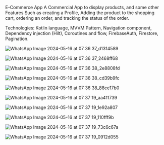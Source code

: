 E-Commerce App
A Commercial App to display products, and some other Features Such as creating a Profile, Adding the product to the shopping cart,
ordering an order, and tracking the status of the order. 

Technologies: 
  Kotlin language,
  MVVM Pattern,
  Navigation component,
  Dependency injection (Hilt),
  Coroutines and flow,
  FirebaseAuth,
  Firestore,
  Pagination.

![WhatsApp Image 2024-05-16 at 07 36 37_d1314589](https://github.com/abdallahFaeq/E-commerce-app/assets/81670293/d1d5a9d0-9713-48d0-8da3-b556d1525755)

![WhatsApp Image 2024-05-16 at 07 36 37_2468ff68](https://github.com/abdallahFaeq/E-commerce-app/assets/81670293/f5294b6c-85a5-4ff7-84f5-a74256443bfa)

![WhatsApp Image 2024-05-16 at 07 36 38_2e8808fd](https://github.com/abdallahFaeq/E-commerce-app/assets/81670293/9b10abe3-586f-4fd3-bc6a-9d3c92a2dc2f)

![WhatsApp Image 2024-05-16 at 07 36 38_cd39b9fc](https://github.com/abdallahFaeq/E-commerce-app/assets/81670293/3cf84444-92c4-4fe6-9018-9ed8727cc384)

![WhatsApp Image 2024-05-16 at 07 36 38_88ce17b0](https://github.com/abdallahFaeq/E-commerce-app/assets/81670293/1f51cb80-40e7-4114-8c9f-4566aed65417)

![WhatsApp Image 2024-05-16 at 07 37 19_aa411739](https://github.com/abdallahFaeq/E-commerce-app/assets/81670293/244c6eec-946e-4bee-948c-233d9e5a3676)

![WhatsApp Image 2024-05-16 at 07 37 19_1e92a807](https://github.com/abdallahFaeq/E-commerce-app/assets/81670293/f31aff9a-3510-4208-91f1-4e4b00df7cb7)

![WhatsApp Image 2024-05-16 at 07 37 19_110fff9b](https://github.com/abdallahFaeq/E-commerce-app/assets/81670293/13259578-5fa6-44ac-be08-971b26982387)

![WhatsApp Image 2024-05-16 at 07 37 19_73c6c67a](https://github.com/abdallahFaeq/E-commerce-app/assets/81670293/74e70323-c81e-4d83-9e69-0335a2fcf403)

![WhatsApp Image 2024-05-16 at 07 37 19_0912d055](https://github.com/abdallahFaeq/E-commerce-app/assets/81670293/f31b437a-fe46-4a9f-8507-49e59a889e54)


  


